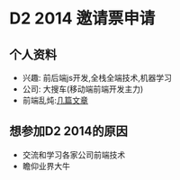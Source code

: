 # D2 2014 邀请票申请

## 个人资料

- 兴趣: 前后端js开发,全栈全端技术,机器学习
- 公司: 大搜车(移动端前端开发主力)
- 前端乱炖:[几篇文章](http://html-js.com/card/693)

## 想参加D2 2014的原因

- 交流和学习各家公司前端技术
- 瞻仰业界大牛
